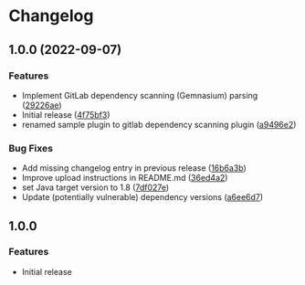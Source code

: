 # Changelog

## 1.0.0 (2022-09-07)


### Features

* Implement GitLab dependency scanning (Gemnasium) parsing ([29226ae](https://www.github.com/candrews/fortify-ssc-parser-gitlab-gitlab-dependency-scanning/commit/29226aed30ff98849032e9b4ec24f515e6c8dced))
* Initial release ([4f75bf3](https://www.github.com/candrews/fortify-ssc-parser-gitlab-gitlab-dependency-scanning/commit/4f75bf3c9cb821b8981760769c1713b8b87f3f71))
* renamed sample plugin to gitlab dependency scanning plugin ([a9496e2](https://www.github.com/candrews/fortify-ssc-parser-gitlab-gitlab-dependency-scanning/commit/a9496e2f869a33fa9490e4bcf0a2948a130643b2))


### Bug Fixes

* Add missing changelog entry in previous release ([16b6a3b](https://www.github.com/candrews/fortify-ssc-parser-gitlab-gitlab-dependency-scanning/commit/16b6a3ba34a36742ac22a2f7b84a469362fedec7))
* Improve upload instructions in README.md ([36ed4a2](https://www.github.com/candrews/fortify-ssc-parser-gitlab-gitlab-dependency-scanning/commit/36ed4a258136a52137cafa0fb9682bcff89ab637))
* set Java target version to 1.8 ([7df027e](https://www.github.com/candrews/fortify-ssc-parser-gitlab-gitlab-dependency-scanning/commit/7df027e22eb6a7a38facdcb2edffa271d8cf1032))
* Update (potentially vulnerable) dependency versions ([a6ee6d7](https://www.github.com/candrews/fortify-ssc-parser-gitlab-gitlab-dependency-scanning/commit/a6ee6d70d9a1e21a48d54ba04dc46aa287fddece))

## 1.0.0


### Features

* Initial release
